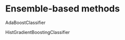 # Ensemble-based methods

[](https://scikit-learn.org/stable/api/sklearn.ensemble.html)

AdaBoostClassifier

HistGradientBoostingClassifier